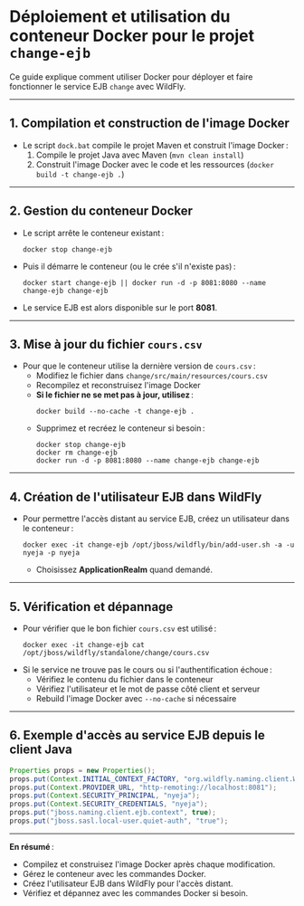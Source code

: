# Déploiement et utilisation du conteneur Docker pour le projet `change-ejb`

Ce guide explique comment utiliser Docker pour déployer et faire fonctionner le service EJB `change` avec WildFly.

---

## 1. Compilation et construction de l'image Docker

- Le script `dock.bat` compile le projet Maven et construit l'image Docker :
  1. Compile le projet Java avec Maven (`mvn clean install`)
  2. Construit l'image Docker avec le code et les ressources (`docker build -t change-ejb .`)

---

## 2. Gestion du conteneur Docker

- Le script arrête le conteneur existant :
  ```
  docker stop change-ejb
  ```
- Puis il démarre le conteneur (ou le crée s'il n'existe pas) :
  ```
  docker start change-ejb || docker run -d -p 8081:8080 --name change-ejb change-ejb
  ```
- Le service EJB est alors disponible sur le port **8081**.

---

## 3. Mise à jour du fichier `cours.csv`

- Pour que le conteneur utilise la dernière version de `cours.csv` :
  - Modifiez le fichier dans `change/src/main/resources/cours.csv`
  - Recompilez et reconstruisez l'image Docker
  - **Si le fichier ne se met pas à jour, utilisez** :
    ```
    docker build --no-cache -t change-ejb .
    ```
  - Supprimez et recréez le conteneur si besoin :
    ```
    docker stop change-ejb
    docker rm change-ejb
    docker run -d -p 8081:8080 --name change-ejb change-ejb
    ```

---

## 4. Création de l'utilisateur EJB dans WildFly

- Pour permettre l'accès distant au service EJB, créez un utilisateur dans le conteneur :
  ```
  docker exec -it change-ejb /opt/jboss/wildfly/bin/add-user.sh -a -u nyeja -p nyeja
  ```
  - Choisissez **ApplicationRealm** quand demandé.

---

## 5. Vérification et dépannage

- Pour vérifier que le bon fichier `cours.csv` est utilisé :
  ```
  docker exec -it change-ejb cat /opt/jboss/wildfly/standalone/change/cours.csv
  ```
- Si le service ne trouve pas le cours ou si l'authentification échoue :
  - Vérifiez le contenu du fichier dans le conteneur
  - Vérifiez l'utilisateur et le mot de passe côté client et serveur
  - Rebuild l'image Docker avec `--no-cache` si nécessaire

---

## 6. Exemple d'accès au service EJB depuis le client Java

```java
Properties props = new Properties();
props.put(Context.INITIAL_CONTEXT_FACTORY, "org.wildfly.naming.client.WildFlyInitialContextFactory");
props.put(Context.PROVIDER_URL, "http-remoting://localhost:8081");
props.put(Context.SECURITY_PRINCIPAL, "nyeja");
props.put(Context.SECURITY_CREDENTIALS, "nyeja");
props.put("jboss.naming.client.ejb.context", true);
props.put("jboss.sasl.local-user.quiet-auth", "true");
```

---

**En résumé** :  
- Compilez et construisez l'image Docker après chaque modification.
- Gérez le conteneur avec les commandes Docker.
- Créez l'utilisateur EJB dans WildFly pour l'accès distant.
- Vérifiez et dépannez avec les commandes Docker si besoin.